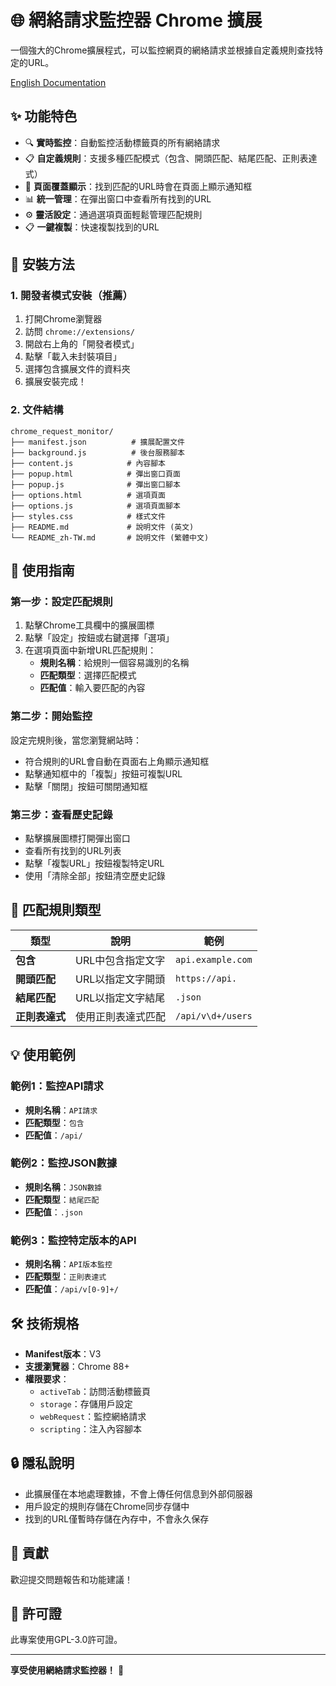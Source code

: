 # 🌐 網絡請求監控器 Chrome 擴展

一個強大的Chrome擴展程式，可以監控網頁的網絡請求並根據自定義規則查找特定的URL。

[English Documentation](README.md)

## ✨ 功能特色

- 🔍 **實時監控**：自動監控活動標籤頁的所有網絡請求
- 📋 **自定義規則**：支援多種匹配模式（包含、開頭匹配、結尾匹配、正則表達式）
- 📌 **頁面覆蓋顯示**：找到匹配的URL時會在頁面上顯示通知框
- 📊 **統一管理**：在彈出窗口中查看所有找到的URL
- ⚙️ **靈活設定**：通過選項頁面輕鬆管理匹配規則
- 📋 **一鍵複製**：快速複製找到的URL

## 🚀 安裝方法

### 1. 開發者模式安裝（推薦）

1. 打開Chrome瀏覽器
2. 訪問 `chrome://extensions/`
3. 開啟右上角的「開發者模式」
4. 點擊「載入未封裝項目」
5. 選擇包含擴展文件的資料夾
6. 擴展安裝完成！

### 2. 文件結構

```
chrome_request_monitor/
├── manifest.json          # 擴展配置文件
├── background.js          # 後台服務腳本
├── content.js            # 內容腳本
├── popup.html            # 彈出窗口頁面
├── popup.js              # 彈出窗口腳本
├── options.html          # 選項頁面
├── options.js            # 選項頁面腳本
├── styles.css            # 樣式文件
├── README.md             # 說明文件 (英文)
└── README_zh-TW.md       # 說明文件 (繁體中文)
```

## 📖 使用指南

### 第一步：設定匹配規則

1. 點擊Chrome工具欄中的擴展圖標
2. 點擊「設定」按鈕或右鍵選擇「選項」
3. 在選項頁面中新增URL匹配規則：
   - **規則名稱**：給規則一個容易識別的名稱
   - **匹配類型**：選擇匹配模式
   - **匹配值**：輸入要匹配的內容

### 第二步：開始監控

設定完規則後，當您瀏覽網站時：
- 符合規則的URL會自動在頁面右上角顯示通知框
- 點擊通知框中的「複製」按鈕可複製URL
- 點擊「關閉」按鈕可關閉通知框

### 第三步：查看歷史記錄

- 點擊擴展圖標打開彈出窗口
- 查看所有找到的URL列表
- 點擊「複製URL」按鈕複製特定URL
- 使用「清除全部」按鈕清空歷史記錄

## 🔧 匹配規則類型

| 類型 | 說明 | 範例 |
|------|------|------|
| **包含** | URL中包含指定文字 | `api.example.com` |
| **開頭匹配** | URL以指定文字開頭 | `https://api.` |
| **結尾匹配** | URL以指定文字結尾 | `.json` |
| **正則表達式** | 使用正則表達式匹配 | `/api/v\d+/users` |

## 💡 使用範例

### 範例1：監控API請求
- **規則名稱**：`API請求`
- **匹配類型**：`包含`
- **匹配值**：`/api/`

### 範例2：監控JSON數據
- **規則名稱**：`JSON數據`
- **匹配類型**：`結尾匹配`
- **匹配值**：`.json`

### 範例3：監控特定版本的API
- **規則名稱**：`API版本監控`
- **匹配類型**：`正則表達式`
- **匹配值**：`/api/v[0-9]+/`

## 🛠️ 技術規格

- **Manifest版本**：V3
- **支援瀏覽器**：Chrome 88+
- **權限要求**：
  - `activeTab`：訪問活動標籤頁
  - `storage`：存儲用戶設定
  - `webRequest`：監控網絡請求
  - `scripting`：注入內容腳本

## 🔒 隱私說明

- 此擴展僅在本地處理數據，不會上傳任何信息到外部伺服器
- 用戶設定的規則存儲在Chrome同步存儲中
- 找到的URL僅暫時存儲在內存中，不會永久保存

## 🤝 貢獻

歡迎提交問題報告和功能建議！

## 📄 許可證

此專案使用GPL-3.0許可證。

---

**享受使用網絡請求監控器！** 🎉 